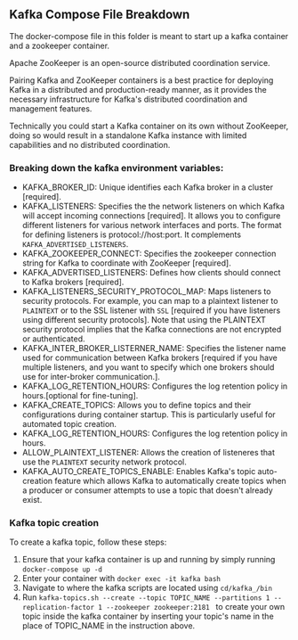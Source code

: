 ## Kafka Compose File Breakdown

The docker-compose file in this folder is meant to start up a kafka container and a zookeeper container.

Apache ZooKeeper is an open-source distributed coordination service.

Pairing Kafka and ZooKeeper containers is a best practice for deploying Kafka in a distributed and production-ready manner, as it provides the necessary infrastructure for Kafka's distributed coordination and management features.

Technically you could start a Kafka container on its own without ZooKeeper, doing so would result in a standalone Kafka instance with limited capabilities and no distributed coordination.

### Breaking down the kafka environment variables:
- KAFKA_BROKER_ID: Unique identifies each Kafka broker in a cluster [required].
- KAFKA_LISTENERS: Specifies the the network listeners on which Kafka will accept incoming connections [required].
It allows you to configure different listeners for various network interfaces and ports. The format for defining listeners is protocol://host:port.
It complements `KAFKA_ADVERTISED_LISTENERS`.
- KAFKA_ZOOKEEPER_CONNECT: Specifies the zookeeper connection string for Kafka to coordinate with ZooKeeper [required].
- KAFKA_ADVERTISED_LISTENERS: Defines how clients should connect to Kafka brokers [required].
- KAFKA_LISTENERS_SECURITY_PROTOCOL_MAP: Maps listeners to security protocols. For example, you can map to a plaintext listener to `PLAINTEXT` or to the SSL listener with `SSL` [required if you have listeners using different security protocols]. Note that using the PLAINTEXT security protocol implies that the Kafka connections are not encrypted or authenticated. 
- KAFKA_INTER_BROKER_LISTERNER_NAME: Specifies the listener name used for communication between Kafka brokers [required if you have multiple listeners, and you want to specify which one brokers should use for inter-broker communication.].
- KAFKA_LOG_RETENTION_HOURS: Configures the log retention policy in hours.[optional for fine-tuning].
- KAFKA_CREATE_TOPICS: Allows you to define topics and their configurations during container startup. This is particularly useful for automated topic creation.
- KAFKA_LOG_RETENTION_HOURS: Configures the log retention policy in hours.
- ALLOW_PLAINTEXT_LISTENER: Allows the creation of listeneres that use the `PLAINTEXT` security network protocol.
- KAFKA_AUTO_CREATE_TOPICS_ENABLE: Enables Kafka's topic auto-creation feature which allows Kafka to automatically create topics when a producer or consumer attempts to use a topic that doesn't already exist.

### Kafka topic creation
To create a kafka topic, follow these steps:
1. Ensure that your kafka container is up and running by simply running `docker-compose up -d`
2. Enter your container with `docker exec -it kafka bash`
3. Navigate to where the kafka scripts are located using `cd/kafka_/bin`
4. Run `kafka-topics.sh --create --topic TOPIC_NAME --partitions 1 --replication-factor 1 --zookeeper zookeeper:2181
` to create your own topic inside the kafka container by inserting your topic's name in the place of TOPIC_NAME in the instruction above.